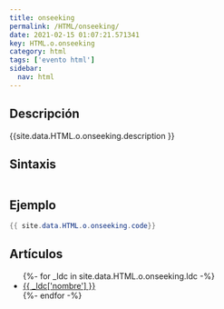 ```yaml
---
title: onseeking
permalink: /HTML/onseeking/
date: 2021-02-15 01:07:21.571341
key: HTML.o.onseeking
category: html
tags: ['evento html']
sidebar: 
  nav: html
---
```


## Descripción
{{site.data.HTML.o.onseeking.description }}

## Sintaxis
~~~html
~~~

## Ejemplo
~~~java
{{ site.data.HTML.o.onseeking.code}}
~~~

## Artículos
<ul>
{%- for _ldc in site.data.HTML.o.onseeking.ldc -%}
   <li>
       <a href="{{_ldc['url'] }}">{{ _ldc['nombre'] }}</a>
   </li>
{%- endfor -%}
</ul>
